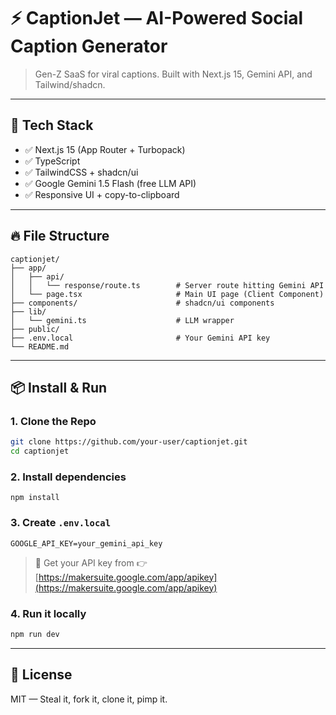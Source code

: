 # ⚡ CaptionJet — AI-Powered Social Caption Generator

> Gen-Z SaaS for viral captions. Built with Next.js 15, Gemini API, and Tailwind/shadcn.

---

## 🧠 Tech Stack

- ✅ Next.js 15 (App Router + Turbopack)  
- ✅ TypeScript  
- ✅ TailwindCSS + shadcn/ui  
- ✅ Google Gemini 1.5 Flash (free LLM API)  
- ✅ Responsive UI + copy-to-clipboard  

---

## 🔥 File Structure

```
captionjet/
├── app/
│   ├── api/
│   │   └── response/route.ts        # Server route hitting Gemini API
│   └── page.tsx                     # Main UI page (Client Component)
├── components/                      # shadcn/ui components
├── lib/
│   └── gemini.ts                    # LLM wrapper
├── public/
├── .env.local                       # Your Gemini API key
└── README.md
```

---

## 📦 Install & Run

### 1. Clone the Repo

```bash
git clone https://github.com/your-user/captionjet.git
cd captionjet
```

### 2. Install dependencies

```
npm install
```

### 3. Create `.env.local`

```env
GOOGLE_API_KEY=your_gemini_api_key
```

> 🔑 Get your API key from 👉 [https://makersuite.google.com/app/apikey](https://makersuite.google.com/app/apikey)

### 4. Run it locally

```bash
npm run dev
```

---

## 🧪 License

MIT — Steal it, fork it, clone it, pimp it.
